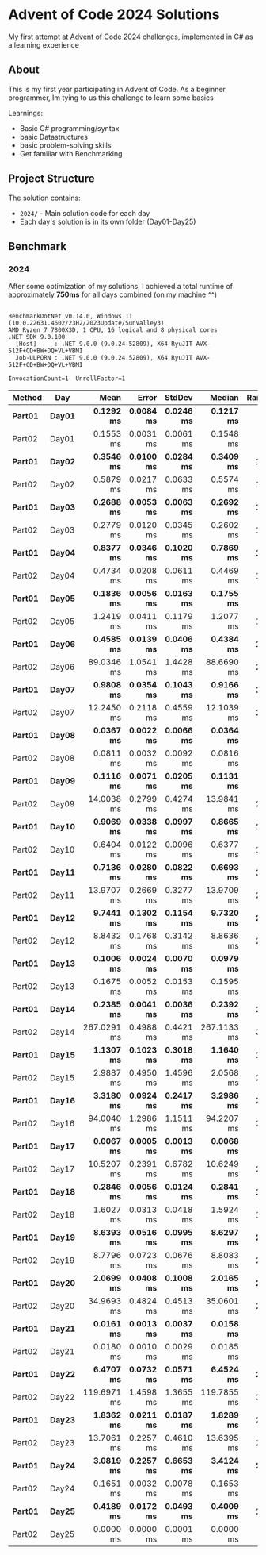 # Advent of Code 2024 Solutions

My first attempt at [Advent of Code 2024](https://adventofcode.com/2024) challenges, implemented in C# as a learning experience

## About

This is my first year participating in Advent of Code. 
As a beginner programmer, Im tying to us this challenge to learn some basics

Learnings:
- Basic C# programming/syntax
- basic Datastructures 
- basic problem-solving skills
- Get familiar with Benchmarking 

## Project Structure

The solution contains:
- `2024/` - Main solution code for each day
- Each day's solution is in its own folder (Day01-Day25)

## Benchmark

### 2024

After some optimization of my solutions, I achieved a total runtime of approximately **750ms** for all days combined (on my machine ^^)

```

BenchmarkDotNet v0.14.0, Windows 11 (10.0.22631.4602/23H2/2023Update/SunValley3)
AMD Ryzen 7 7800X3D, 1 CPU, 16 logical and 8 physical cores
.NET SDK 9.0.100
  [Host]     : .NET 9.0.0 (9.0.24.52809), X64 RyuJIT AVX-512F+CD+BW+DQ+VL+VBMI
  Job-ULPQRN : .NET 9.0.0 (9.0.24.52809), X64 RyuJIT AVX-512F+CD+BW+DQ+VL+VBMI

InvocationCount=1  UnrollFactor=1  

```
| Method | Day   | Mean        | Error     | StdDev    | Median      | Rank | Gen0       | Gen1       | Gen2      | Allocated    |
|------- |------ |------------:|----------:|----------:|------------:|-----:|-----------:|-----------:|----------:|-------------:|
| **Part01** | **Day01** |   **0.1292 ms** | **0.0084 ms** | **0.0246 ms** |   **0.1217 ms** |    **6** |          **-** |          **-** |         **-** |     **177000 B** |
| Part02 | Day01 |   0.1553 ms | 0.0031 ms | 0.0061 ms |   0.1548 ms |    7 |          - |          - |         - |     203024 B |
| **Part01** | **Day02** |   **0.3546 ms** | **0.0100 ms** | **0.0284 ms** |   **0.3409 ms** |   **12** |          **-** |          **-** |         **-** |     **382952 B** |
| Part02 | Day02 |   0.5879 ms | 0.0217 ms | 0.0633 ms |   0.5574 ms |   15 |          - |          - |         - |     414904 B |
| **Part01** | **Day03** |   **0.2688 ms** | **0.0053 ms** | **0.0063 ms** |   **0.2692 ms** |   **11** |          **-** |          **-** |         **-** |     **420288 B** |
| Part02 | Day03 |   0.2779 ms | 0.0120 ms | 0.0345 ms |   0.2602 ms |   11 |          - |          - |         - |     430496 B |
| **Part01** | **Day04** |   **0.8377 ms** | **0.0346 ms** | **0.1020 ms** |   **0.7869 ms** |   **16** |          **-** |          **-** |         **-** |     **117776 B** |
| Part02 | Day04 |   0.4734 ms | 0.0208 ms | 0.0611 ms |   0.4469 ms |   14 |          - |          - |         - |     117776 B |
| **Part01** | **Day05** |   **0.1836 ms** | **0.0056 ms** | **0.0163 ms** |   **0.1755 ms** |    **9** |          **-** |          **-** |         **-** |     **297432 B** |
| Part02 | Day05 |   1.2419 ms | 0.0411 ms | 0.1179 ms |   1.2077 ms |   18 |          - |          - |         - |     286600 B |
| **Part01** | **Day06** |   **0.4585 ms** | **0.0139 ms** | **0.0406 ms** |   **0.4384 ms** |   **14** |          **-** |          **-** |         **-** |     **357064 B** |
| Part02 | Day06 |  89.0346 ms | 1.0541 ms | 1.4428 ms |  88.6690 ms |   28 |          - |          - |         - |     808832 B |
| **Part01** | **Day07** |   **0.9808 ms** | **0.0354 ms** | **0.1043 ms** |   **0.9166 ms** |   **17** |          **-** |          **-** |         **-** |    **1657544 B** |
| Part02 | Day07 |  12.2450 ms | 0.2118 ms | 0.4559 ms |  12.1039 ms |   25 |          - |          - |         - |    4037096 B |
| **Part01** | **Day08** |   **0.0367 ms** | **0.0022 ms** | **0.0066 ms** |   **0.0364 ms** |    **4** |          **-** |          **-** |         **-** |      **24128 B** |
| Part02 | Day08 |   0.0811 ms | 0.0032 ms | 0.0092 ms |   0.0816 ms |    5 |          - |          - |         - |      42592 B |
| **Part01** | **Day09** |   **0.1116 ms** | **0.0071 ms** | **0.0205 ms** |   **0.1131 ms** |    **6** |          **-** |          **-** |         **-** |        **112 B** |
| Part02 | Day09 |  14.0038 ms | 0.2799 ms | 0.4274 ms |  13.9841 ms |   26 |          - |          - |         - |    1082848 B |
| **Part01** | **Day10** |   **0.9069 ms** | **0.0338 ms** | **0.0997 ms** |   **0.8665 ms** |   **17** |          **-** |          **-** |         **-** |     **487664 B** |
| Part02 | Day10 |   0.6404 ms | 0.0122 ms | 0.0096 ms |   0.6377 ms |   15 |          - |          - |         - |     394824 B |
| **Part01** | **Day11** |   **0.7136 ms** | **0.0280 ms** | **0.0822 ms** |   **0.6693 ms** |   **15** |          **-** |          **-** |         **-** |     **767032 B** |
| Part02 | Day11 |  13.9707 ms | 0.2669 ms | 0.3277 ms |  13.9709 ms |   26 |  1000.0000 |  1000.0000 | 1000.0000 |   18504008 B |
| **Part01** | **Day12** |   **9.7441 ms** | **0.1302 ms** | **0.1154 ms** |   **9.7320 ms** |   **24** |          **-** |          **-** |         **-** |    **1983552 B** |
| Part02 | Day12 |   8.8432 ms | 0.1768 ms | 0.3142 ms |   8.8636 ms |   23 |          - |          - |         - |    1983840 B |
| **Part01** | **Day13** |   **0.1006 ms** | **0.0024 ms** | **0.0070 ms** |   **0.0979 ms** |    **6** |          **-** |          **-** |         **-** |     **235400 B** |
| Part02 | Day13 |   0.1675 ms | 0.0052 ms | 0.0153 ms |   0.1595 ms |    8 |          - |          - |         - |     243248 B |
| **Part01** | **Day14** |   **0.2385 ms** | **0.0041 ms** | **0.0036 ms** |   **0.2392 ms** |   **10** |          **-** |          **-** |         **-** |     **305016 B** |
| Part02 | Day14 | 267.0291 ms | 0.4988 ms | 0.4421 ms | 267.1133 ms |   31 |          - |          - |         - |     305376 B |
| **Part01** | **Day15** |   **1.1307 ms** | **0.1023 ms** | **0.3018 ms** |   **1.1640 ms** |   **18** |          **-** |          **-** |         **-** |      **97792 B** |
| Part02 | Day15 |   2.9887 ms | 0.4950 ms | 1.4596 ms |   2.0568 ms |   21 |          - |          - |         - |     104504 B |
| **Part01** | **Day16** |   **3.3180 ms** | **0.0924 ms** | **0.2417 ms** |   **3.2986 ms** |   **21** |          **-** |          **-** |         **-** |    **3245016 B** |
| Part02 | Day16 |  94.0040 ms | 1.2986 ms | 1.1511 ms |  94.2207 ms |   29 | 25000.0000 | 24000.0000 | 2000.0000 | 1227578840 B |
| **Part01** | **Day17** |   **0.0067 ms** | **0.0005 ms** | **0.0013 ms** |   **0.0068 ms** |    **2** |          **-** |          **-** |         **-** |       **2448 B** |
| Part02 | Day17 |  10.5207 ms | 0.2391 ms | 0.6782 ms |  10.6249 ms |   24 |          - |          - |         - |    2729752 B |
| **Part01** | **Day18** |   **0.2846 ms** | **0.0056 ms** | **0.0124 ms** |   **0.2841 ms** |   **11** |          **-** |          **-** |         **-** |     **230992 B** |
| Part02 | Day18 |   1.6027 ms | 0.0313 ms | 0.0418 ms |   1.5924 ms |   19 |          - |          - |         - |     825752 B |
| **Part01** | **Day19** |   **8.6393 ms** | **0.0516 ms** | **0.0995 ms** |   **8.6297 ms** |   **23** |          **-** |          **-** |         **-** |   **26259264 B** |
| Part02 | Day19 |   8.7796 ms | 0.0723 ms | 0.0676 ms |   8.8083 ms |   23 |          - |          - |         - |   26246568 B |
| **Part01** | **Day20** |   **2.0699 ms** | **0.0408 ms** | **0.1008 ms** |   **2.0165 ms** |   **21** |          **-** |          **-** |         **-** |     **807936 B** |
| Part02 | Day20 |  34.9693 ms | 0.4824 ms | 0.4513 ms |  35.0601 ms |   27 |          - |          - |         - |     887512 B |
| **Part01** | **Day21** |   **0.0161 ms** | **0.0013 ms** | **0.0037 ms** |   **0.0158 ms** |    **3** |          **-** |          **-** |         **-** |      **13432 B** |
| Part02 | Day21 |   0.0180 ms | 0.0010 ms | 0.0029 ms |   0.0185 ms |    3 |          - |          - |         - |      12896 B |
| **Part01** | **Day22** |   **6.4707 ms** | **0.0732 ms** | **0.0571 ms** |   **6.4524 ms** |   **22** |          **-** |          **-** |         **-** |        **448 B** |
| Part02 | Day22 | 119.6971 ms | 1.4598 ms | 1.3655 ms | 119.7855 ms |   30 |          - |          - |         - |    3032504 B |
| **Part01** | **Day23** |   **1.8362 ms** | **0.0211 ms** | **0.0187 ms** |   **1.8289 ms** |   **20** |          **-** |          **-** |         **-** |    **3354544 B** |
| Part02 | Day23 |  13.7061 ms | 0.2257 ms | 0.4610 ms |  13.6395 ms |   26 |          - |          - |         - |   37361152 B |
| **Part01** | **Day24** |   **3.0819 ms** | **0.2257 ms** | **0.6653 ms** |   **3.4124 ms** |   **21** |          **-** |          **-** |         **-** |    **2725192 B** |
| Part02 | Day24 |   0.1651 ms | 0.0032 ms | 0.0078 ms |   0.1653 ms |    8 |          - |          - |         - |     264304 B |
| **Part01** | **Day25** |   **0.4189 ms** | **0.0172 ms** | **0.0493 ms** |   **0.4009 ms** |   **13** |          **-** |          **-** |         **-** |      **56112 B** |
| Part02 | Day25 |   0.0000 ms | 0.0000 ms | 0.0001 ms |   0.0000 ms |    1 |          - |          - |         - |         64 B |

